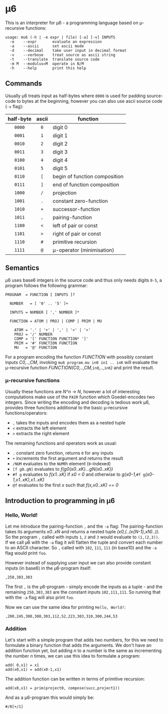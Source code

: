 # μ6

This is an interpreter for μ6 - a programming language based on μ-recursive
functions:

```
usage: mu6 (-h | -e expr | file) [-a] [-v] INPUTS
  -e    --expr       evaluate an expression
  -a    --ascii      set ascii mode
  -d    --decimal    take user input in decimal format
  -v    --verbose    treat source as ascii string
  -t    --translate  translate source code
  -m M  --modulus=M  operate in N/M
  -h    --help       print this help
```

## Commands

Usually μ6 treats input as half-bytes where `0000` is used for padding
source-code to bytes at the beginning, however you can also use ascii source
code (`-v` flag):

| half-byte | ascii | function                      |
|:---------:|:-----:|-------------------------------|
|   `0000`  |  `0`  | digit 0                       |
|   `0001`  |  `1`  | digit 1                       |
|   `0010`  |  `2`  | digit 2                       |
|   `0011`  |  `3`  | digit 3                       |
|   `0100`  |  `4`  | digit 4                       |
|   `0101`  |  `5`  | digit 5                       |
|   `0110`  |  `[`  | begin of function composition |
|   `0111`  |  `]`  | end of function composition   |
|   `1000`  |  `/`  | projection                    |
|   `1001`  |  `.`  | constant zero-function        |
|   `1010`  |  `+`  | successor-function            |
|   `1011`  |  `,`  | pairing-function              |
|   `1100`  |  `<`  | left of pair or const         |
|   `1101`  |  `>`  | right of pair or const        |
|   `1110`  |  `#`  | primitive recursion           |
|   `1111`  |  `@`  | μ-operator (minimisation)     |


## Semantics

μ6 uses base6 integers in the source code and thus only needs digits `0-5`, a
program follows the following grammar:

```
PROGRAM  = FUNCTION [ INPUTS ]?

  NUMBER   = [ '0' .. '5' ]+

  INPUTS = NUMBER [ ',' NUMBER ]*

  FUNCTION = ATOM | PROJ | COMP | PRIM | MU

    ATOM = '.' | '+' | ',' | '<' | '>'
    PROJ = '/' NUMBER
    COMP = '[' FUNCTION FUNCTION* ']'
    PRIM = '#' FUNCTION FUNCTION
    MU   = '@' FUNCTION
```

For a program encoding the function *FUNCTION* with possibly constant inputs
*C0,..,CM*, invoking `mu6 program.mu in0 in1 .. inK` will evaluate the
μ-recursive function *FUNCTION(C0,..,CM,*`in0`*,..,*`inK`*)* and print the
result.

### μ-recursive functions

Usually these functions are *N^n -> N*, however a lot of interesting
computations make use of the `PAIR` function which Goedel-encodes two integers.
Since writing the encoding and decoding is tedious work μ6, provides three
functions additional to the basic μ-recursive functions/operators:

  - `,` takes the inputs and encodes them as a nested tuple
  - `<` extracts the left element
  - `>` extracts the right element

The remaining functions and operators work as usual:

  - `.` constant zero function, returns `0` for any inputs
  - `+` increments the first argument and returns the result
  - `/NUM` evaluates to the `NUM`th element (`0`-indexed)
  - `[f g0`*..*`gN]` evaluates to *f(g0(x0..xK)...gN(x0..xK))*
  - `#f g` evaluates to *f(x1..xK)* if *x0 = 0* and otherwise
     to *g(x0-1,*`#f g`*(x0-1,x1..xK),x1..xK)*
  - `@f` evaluates to the first *x* such that *f(x,x0..xK) == 0*


## Introduction to programming in μ6


### Hello, World!

Let me introduce the pairing-function `,` and the `-a` flag: The
pairing-function takes its arguments *x0..xN* and returns a nested tuple
*(x0,(..(x{N-1},xN)..))*. So the program `,` called with inputs `1`, `2` and
`3` would evaluate to `(1,(2,3))`. If we call μ6 with the `-a` flag it will
flatten the tuple and convert each number to an ASCII character. So `,` called
with `102`, `111`, `111` (in base10) and the `-a` flag would print `foo`.

However instead of supplying user input we can also provide constant inputs (in
base6) in the μ6-program itself:

    ,250,303,303

The first `,` is the μ6-program - simply encode the inputs as a tuple - and the
remaining `250,303,303` are the constant inputs `102,111,111`. So running that
with the `-a` flag will also print `foo`.

Now we can use the same idea for printing `Hello, World!`:

    ,200,245,300,300,303,112,52,223,303,310,300,244,53


### Addition

Let's start with a simple program that adds two numbers, for this we need to
formulate a binary function that adds the arguments. We don't have an addition
function yet, but adding *n* to a number is the same as incrementing the number
*n* times, we can use this idea to formulate a program:

    add( 0,x1) = x1
    add(x0,x1) = add(x0-1,x1)

The addition function can be written in terms of primitive recursion:

    add(x0,x1) = prim(project0, compose(succ,project1))

And as a μ6-program this would simply be:

    #/0[+/1]
